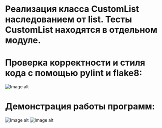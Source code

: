 # Реализация класса CustomList наследованием от list. Тесты CustomList находятся в отдельном модуле.

# Проверка корректности и стиля кода с помощью pylint и flake8:
![Image alt](https://github.com/VetaShine/OOPch/blob/main/pylint_test.png)

# Демонстрация работы программ:
![Image alt](https://github.com/VetaShine/OOPch/blob/main/test1.png)
![Image alt](https://github.com/VetaShine/OOPch/blob/main/test2.png)
